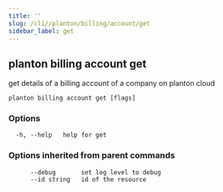 ```yaml
---
title: ''
slug: /cli//planton/billing/account/get
sidebar_label: get
---
```

## planton billing account get

get details of a billing account of a company on planton cloud

```
planton billing account get [flags]
```

### Options

```
  -h, --help   help for get
```

### Options inherited from parent commands

```
      --debug       set log level to debug
      --id string   id of the resource
```

